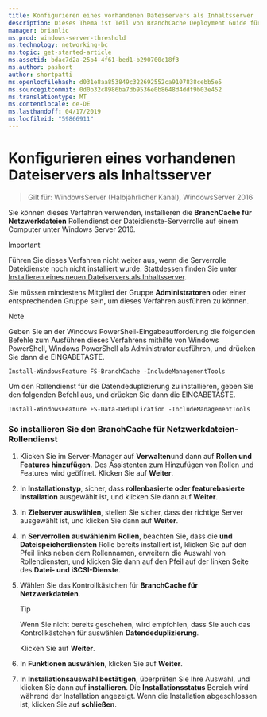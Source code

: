 ```yaml
---
title: Konfigurieren eines vorhandenen Dateiservers als Inhaltsserver
description: Dieses Thema ist Teil von BranchCache Deployment Guide für Windows Server 2016, die veranschaulicht, wie Sie BranchCache in verteilter und gehosteter Cachemodus zur Optimierung der WAN-bandbreitennutzung in Zweigstellen bereitstellen
manager: brianlic
ms.prod: windows-server-threshold
ms.technology: networking-bc
ms.topic: get-started-article
ms.assetid: bdac7d2a-25b4-4f61-bed1-b290700c18f3
ms.author: pashort
author: shortpatti
ms.openlocfilehash: d031e8aa853849c322692552ca9107838cebb5e5
ms.sourcegitcommit: 0d0b32c8986ba7db9536e0b8648d4ddf9b03e452
ms.translationtype: MT
ms.contentlocale: de-DE
ms.lasthandoff: 04/17/2019
ms.locfileid: "59866911"
---
```

# <a name="configure-an-existing-file-server-as-a-content-server"></a>Konfigurieren eines vorhandenen Dateiservers als Inhaltsserver

>Gilt für: WindowsServer (Halbjährlicher Kanal), WindowsServer 2016

Sie können dieses Verfahren verwenden, installieren die **BranchCache für Netzwerkdateien** Rollendienst der Dateidienste-Serverrolle auf einem Computer unter Windows Server 2016.  
  
> [!IMPORTANT]  
> Führen Sie dieses Verfahren nicht weiter aus, wenn die Serverrolle Dateidienste noch nicht installiert wurde. Stattdessen finden Sie unter [Installieren eines neuen Dateiservers als Inhaltsserver](../../branchcache/deploy/Install-a-New-File-Server-as-a-Content-Server.md).  
  
Sie müssen mindestens Mitglied der Gruppe **Administratoren** oder einer entsprechenden Gruppe sein, um dieses Verfahren ausführen zu können.  
  
> [!NOTE]  
> Geben Sie an der Windows PowerShell-Eingabeaufforderung die folgenden Befehle zum Ausführen dieses Verfahrens mithilfe von Windows PowerShell, Windows PowerShell als Administrator ausführen, und drücken Sie dann die EINGABETASTE.  
>   
> `Install-WindowsFeature FS-BranchCache -IncludeManagementTools`  
>   
> Um den Rollendienst für die Datendeduplizierung zu installieren, geben Sie den folgenden Befehl aus, und drücken Sie dann die EINGABETASTE.  
>   
> `Install-WindowsFeature FS-Data-Deduplication -IncludeManagementTools`  
  
### <a name="to-install-the-branchcache-for-network-files-role-service"></a>So installieren Sie den BranchCache für Netzwerkdateien-Rollendienst  
  
1.  Klicken Sie im Server-Manager auf **Verwalten**und dann auf **Rollen und Features hinzufügen**. Des Assistenten zum Hinzufügen von Rollen und Features wird geöffnet. Klicken Sie auf **Weiter**.  
  
2.  In **Installationstyp**, sicher, dass **rollenbasierte oder featurebasierte Installation** ausgewählt ist, und klicken Sie dann auf **Weiter**.  
  
3.  In **Zielserver auswählen**, stellen Sie sicher, dass der richtige Server ausgewählt ist, und klicken Sie dann auf **Weiter**.  
  
4.  In **Serverrollen auswählen**im **Rollen**, beachten Sie, dass die **und Dateispeicherdiensten** Rolle bereits installiert ist, klicken Sie auf den Pfeil links neben dem Rollennamen, erweitern die Auswahl von Rollendiensten, und klicken Sie dann auf den Pfeil auf der linken Seite des **Datei- und iSCSI-Dienste**.  
  
5.  Wählen Sie das Kontrollkästchen für **BranchCache für Netzwerkdateien**.  
  
    > [!TIP]  
    > Wenn Sie nicht bereits geschehen, wird empfohlen, dass Sie auch das Kontrollkästchen für auswählen **Datendeduplizierung**.  
  
    Klicken Sie auf **Weiter**.  
  
6.  In **Funktionen auswählen**, klicken Sie auf **Weiter**.  
  
7.  In **Installationsauswahl bestätigen**, überprüfen Sie Ihre Auswahl, und klicken Sie dann auf **installieren**. Die **Installationsstatus** Bereich wird während der Installation angezeigt. Wenn die Installation abgeschlossen ist, klicken Sie auf **schließen**.  
  


